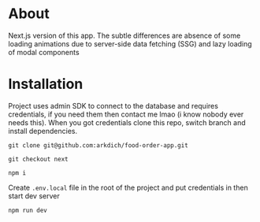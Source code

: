 # About

Next.js version of this app. The subtle differences are absence of some loading animations due to server-side data fetching (SSG) and lazy loading of modal components

# Installation

Project uses admin SDK to connect to the database and requires credentials, if you need them then contact me lmao (i know nobody ever needs this). When you got credentials clone this repo, switch branch and install dependencies. 

```
git clone git@github.com:arkdich/food-order-app.git
```
```
git checkout next
```
```
npm i
```
Create `.env.local` file in the root of the project and put credentials in then start dev server

```
npm run dev
```
